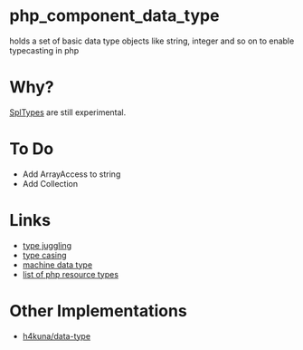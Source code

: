 # php_component_data_type

holds a set of basic data type objects like string, integer and so on to enable typecasting in php

# Why?

[SplTypes](http://php.net/manual/en/intro.spl-types.php) are still experimental.

# To Do

* Add ArrayAccess to string
* Add Collection

# Links
* [type juggling](http://php.net/manual/en/language.types.type-juggling.php)
* [type casing](http://www.phpro.org/tutorials/PHP-Type-Casting.html#4.7)
* [machine data type](http://en.wikipedia.org/wiki/Data_type#Machine_data_types)
* [list of php resource types](http://php.net/manual/en/resource.php)

# Other Implementations
* [h4kuna/data-type](https://github.com/h4kuna/data-type)